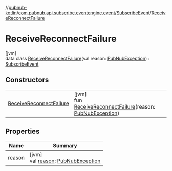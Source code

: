 //[pubnub-kotlin](../../../../index.md)/[com.pubnub.api.subscribe.eventengine.event](../../index.md)/[SubscribeEvent](../index.md)/[ReceiveReconnectFailure](index.md)

# ReceiveReconnectFailure

[jvm]\
data class [ReceiveReconnectFailure](index.md)(val reason: [PubNubException](../../../com.pubnub.api/-pub-nub-exception/index.md)) : [SubscribeEvent](../index.md)

## Constructors

| | |
|---|---|
| [ReceiveReconnectFailure](-receive-reconnect-failure.md) | [jvm]<br>fun [ReceiveReconnectFailure](-receive-reconnect-failure.md)(reason: [PubNubException](../../../com.pubnub.api/-pub-nub-exception/index.md)) |

## Properties

| Name | Summary |
|---|---|
| [reason](reason.md) | [jvm]<br>val [reason](reason.md): [PubNubException](../../../com.pubnub.api/-pub-nub-exception/index.md) |
